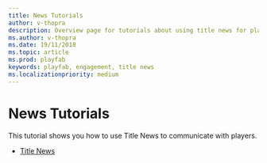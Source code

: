 ```yaml
---
title: News Tutorials
author: v-thopra
description: Overview page for tutorials about using title news for player engagement in PlayFab.
ms.author: v-thopra
ms.date: 19/11/2018
ms.topic: article
ms.prod: playfab
keywords: playfab, engagement, title news
ms.localizationpriority: medium
---
```


# News Tutorials

This tutorial shows you how to use Title News to communicate with players.

- [Title News](title-news-quickstart.md)